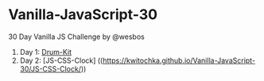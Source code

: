# Vanilla-JavaScript-30
30 Day Vanilla JS Challenge by @wesbos

1. Day 1: [Drum-Kit](https://kwitochka.github.io/Vanilla-JavaScript-30/Drum-Kit/)
2. Day 2: [JS-CSS-Clock]
((https://kwitochka.github.io/Vanilla-JavaScript-30/JS-CSS-Clock/))